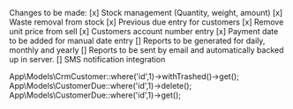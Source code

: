 Changes to be made:
[x] Stock management (Quantity, weight, amount)
[x] Waste removal from stock
[x] Previous due entry for customers
[x] Remove unit price from sell
[x] Customers account number entry
[x] Payment date to be added for manual date entry
[] Reports to be generated for daily, monthly and yearly
[] Reports to be sent by email and automatically backed up in server.
[] SMS notification integration

App\Models\CrmCustomer::where('id',1)->withTrashed()->get();
App\Models\CustomerDue::where('id',1)->delete();
App\Models\CustomerDue::where('id',1)->get();
